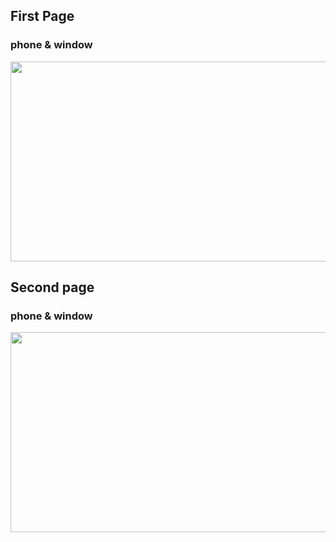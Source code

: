 ## First Page

### phone & window 


<img src="https://img1.daumcdn.net/thumb/R1280x0/?scode=mtistory2&fname=https%3A%2F%2Fblog.kakaocdn.net%2Fdn%2FbCClgJ%2FbtsK8SIEdJ1%2FlnDAywImRRCXRqB7AQJNt0%2Fimg.png" width="750" height="320"/>







## Second page

### phone & window 
<img src="https://img1.daumcdn.net/thumb/R1280x0/?scode=mtistory2&fname=https%3A%2F%2Fblog.kakaocdn.net%2Fdn%2FdZ2juJ%2FbtsK82dnLYx%2FJwcRAqyft1dhCDy1ebrnL0%2Fimg.png" width="750" height="320"/>

